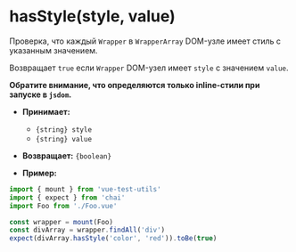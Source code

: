# hasStyle(style, value)

Проверка, что каждый `Wrapper` в `WrapperArray` DOM-узле имеет стиль с указанным значением.

Возвращает `true` если `Wrapper` DOM-узел имеет `style` с значением `value`.

**Обратите внимание, что определяются только inline-стили при запуске в `jsdom`.**

- **Принимает:**
  - `{string} style`
  - `{string} value`

- **Возвращает:** `{boolean}`

- **Пример:**

```js
import { mount } from 'vue-test-utils'
import { expect } from 'chai'
import Foo from './Foo.vue'

const wrapper = mount(Foo)
const divArray = wrapper.findAll('div')
expect(divArray.hasStyle('color', 'red')).toBe(true)
```
